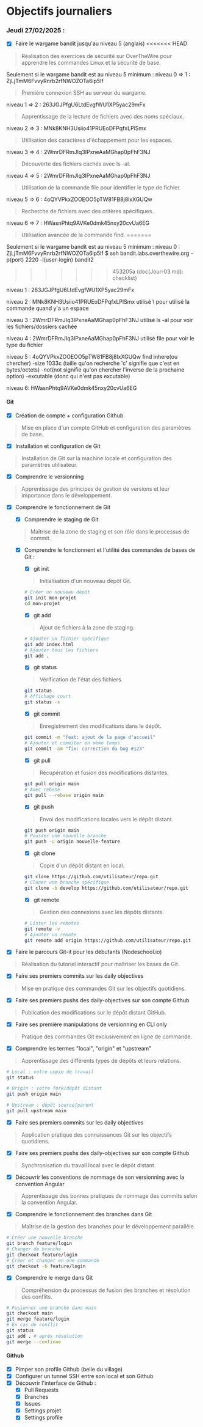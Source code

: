 # Objectifs journaliers

### Jeudi 27/02/2025 :

- [x] Faire le wargame bandit jusqu'au niveau 5 (anglais)
<<<<<<< HEAD
> Réalisation des exercices de sécurité sur OverTheWire pour apprendre les commandes Linux et la sécurité de base.

Seulement si le wargame bandit est au niveau 5 minimum :
niveau 0 => 1 : ZjLjTmM6FvvyRnrb2rfNWOZOTa6ip5If
> Première connexion SSH au serveur du wargame.

niveau 1 => 2 : 263JGJPfgU6LtdEvgfWU1XP5yac29mFx
> Apprentissage de la lecture de fichiers avec des noms spéciaux.

niveau 2 => 3 : MNk8KNH3Usiio41PRUEoDFPqfxLPlSmx
> Utilisation des caractères d'échappement pour les espaces.

niveau 3 => 4 : 2WmrDFRmJIq3IPxneAaMGhap0pFhF3NJ
> Découverte des fichiers cachés avec ls -al.

niveau 4 => 5 : 2WmrDFRmJIq3IPxneAaMGhap0pFhF3NJ
> Utilisation de la commande file pour identifier le type de fichier.

niveau 5 => 6 : 4oQYVPkxZOOEOO5pTW81FB8j8lxXGUQw
> Recherche de fichiers avec des critères spécifiques.

niveau 6 => 7 : HWasnPhtq9AVKe0dmk45nxy20cvUa6EG
> Utilisation avancée de la commande find.
=======

Seulement si le wargame bandit est au niveau 5 minimum :
niveau 0 : ZjLjTmM6FvvyRnrb2rfNWOZOTa6ip5If
 $ ssh bandit.labs.overthewire.org -p(port) 2220 -l(user-login) bandit2
>>>>>>> 453205a (doc(Jour-03.md): checklist)

niveau 1 : 263JGJPfgU6LtdEvgfWU1XP5yac29mFx

niveau 2 : MNk8KNH3Usiio41PRUEoDFPqfxLPlSmx
utilisé \ pour utilisé la commande quand y'a un espace

niveau 3 : 2WmrDFRmJIq3IPxneAaMGhap0pFhF3NJ
utilisé ls -al pour voir les fichiers/dossiers cachée

niveau 4 : 2WmrDFRmJIq3IPxneAaMGhap0pFhF3NJ
utilisé file pour voir le type du fichier

niveau 5 : 4oQYVPkxZOOEOO5pTW81FB8j8lxXGUQw
find inhere(ou chercher) -size 1033c (taille qu'on recherche 'c' signifie que c'est en bytes/octets) -not(not signifie qu'on chercher l'inverse de la prochaine option) -excutable (donc qui n'est pas excutable)


niveau 6: HWasnPhtq9AVKe0dmk45nxy20cvUa6EG
#### Git

- [x] Création de compte + configuration Github
> Mise en place d'un compte GitHub et configuration des paramètres de base.

- [x] Installation et configuration de Git
> Installation de Git sur la machine locale et configuration des paramètres utilisateur.

- [x] Comprendre le versionning
> Apprentissage des principes de gestion de versions et leur importance dans le développement.

- [x] Comprendre le fonctionnement de Git
  - [x] Comprendre le staging de Git
  > Maîtrise de la zone de staging et son rôle dans le processus de commit.
  
  - [x] Comprendre le fonctionnent et l'utilité des commandes de bases de Git :
    - [x] git init
    > Initialisation d'un nouveau dépôt Git.
    ```bash
    # Créer un nouveau dépôt
    git init mon-projet
    cd mon-projet
    ```
    
    - [x] git add
    > Ajout de fichiers à la zone de staging.
    ```bash
    # Ajouter un fichier spécifique
    git add index.html
    # Ajouter tous les fichiers
    git add .
    ```
    
    - [x] git status
    > Vérification de l'état des fichiers.
    ```bash
    git status
    # Affichage court
    git status -s
    ```
    
    - [x] git commit
    > Enregistrement des modifications dans le dépôt.
    ```bash
    git commit -m "feat: ajout de la page d'accueil"
    # Ajouter et commiter en même temps
    git commit -am "fix: correction du bug #123"
    ```
    
    - [x] git pull
    > Récupération et fusion des modifications distantes.
    ```bash
    git pull origin main
    # Avec rebase
    git pull --rebase origin main
    ```
    
    - [x] git push
    > Envoi des modifications locales vers le dépôt distant.
    ```bash
    git push origin main
    # Pousser une nouvelle branche
    git push -u origin nouvelle-feature
    ```
    
    - [x] git clone
    > Copie d'un dépôt distant en local.
    ```bash
    git clone https://github.com/utilisateur/repo.git
    # Cloner une branche spécifique
    git clone -b develop https://github.com/utilisateur/repo.git
    ```
    
    - [x] git remote
    > Gestion des connexions avec les dépôts distants.
    ```bash
    # Lister les remotes
    git remote -v
    # Ajouter un remote
    git remote add origin https://github.com/utilisateur/repo.git
    ```

- [x] Faire le parcours Git-it pour les débutants (Nodeschool.io)
> Réalisation du tutoriel interactif pour maîtriser les bases de Git.

- [x] Faire ses premiers commits sur les daily objectives
> Mise en pratique des commandes Git sur les objectifs quotidiens.

- [x] Faire ses premiers pushs des daily-objectives sur son compte Github
> Publication des modifications sur le dépôt distant GitHub.

- [x] Faire ses première manipulations de versionning en CLI only
> Pratique des commandes Git exclusivement en ligne de commande.

* [x] Comprendre les termes "local", "origin" et "upstream"
> Apprentissage des différents types de dépôts et leurs relations.
```bash
# Local : votre copie de travail
git status

# Origin : votre fork/dépôt distant
git push origin main

# Upstream : dépôt source/parent
git pull upstream main
```

* [x] Faire ses premiers commits sur les daily objectives
> Application pratique des connaissances Git sur les objectifs quotidiens.

* [x] Faire ses premiers pushs des daily-objectives sur son compte Github
> Synchronisation du travail local avec le dépôt distant.

* [x] Découvrir les conventions de nommage de son versionning avec la convention Angular
> Apprentissage des bonnes pratiques de nommage des commits selon la convention Angular.

* [x] Comprendre le fonctionnement des branches dans Git
> Maîtrise de la gestion des branches pour le développement parallèle.
```bash
# Créer une nouvelle branche
git branch feature/login
# Changer de branche
git checkout feature/login
# Créer et changer en une commande
git checkout -b feature/login
```

* [x] Comprendre le merge dans Git
> Compréhension du processus de fusion des branches et résolution des conflits.
```bash
# Fusionner une branche dans main
git checkout main
git merge feature/login
# En cas de conflit
git status
git add . # après résolution
git merge --continue
```

#### Github

- [x] Pimper son profile Github (belle du village)
- [x] Configurer un tunnel SSH entre son local et son Github
- [x] Découvrir l'interface de Github :
  - [x] Pull Requests
  - [x] Branches
  - [x] Issues
  - [x] Settings projet
  - [x] Settings profile
